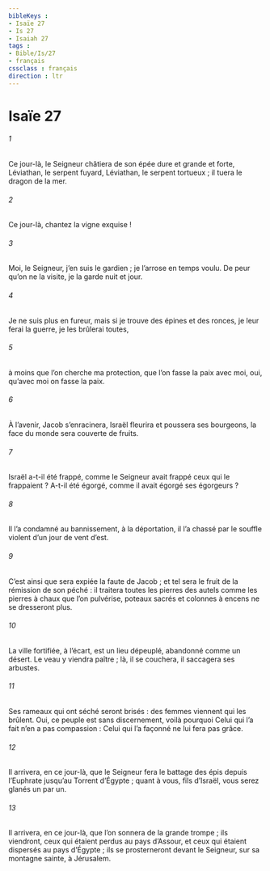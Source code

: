 ```yaml
---
bibleKeys : 
- Isaïe 27
- Is 27
- Isaiah 27
tags : 
- Bible/Is/27
- français
cssclass : français
direction : ltr
---
```


# Isaïe 27

###### 1
Ce jour-là, le Seigneur châtiera
de son épée dure et grande et forte,
Léviathan, le serpent fuyard,
Léviathan, le serpent tortueux ;
il tuera le dragon de la mer.
###### 2
Ce jour-là, chantez la vigne exquise !
###### 3
Moi, le Seigneur, j’en suis le gardien ;
je l’arrose en temps voulu.
De peur qu’on ne la visite,
je la garde nuit et jour.
###### 4
Je ne suis plus en fureur,
mais si je trouve des épines et des ronces,
je leur ferai la guerre,
je les brûlerai toutes,
###### 5
à moins que l’on cherche ma protection,
que l’on fasse la paix avec moi,
oui, qu’avec moi on fasse la paix.
###### 6
À l’avenir,
Jacob s’enracinera,
Israël fleurira et poussera ses bourgeons,
la face du monde sera couverte de fruits.
###### 7
Israël a-t-il été frappé,
comme le Seigneur avait frappé ceux qui le frappaient ?
A-t-il été égorgé,
comme il avait égorgé ses égorgeurs ?
###### 8
Il l’a condamné au bannissement,
à la déportation,
il l’a chassé par le souffle violent
d’un jour de vent d’est.
###### 9
C’est ainsi que sera expiée la faute de Jacob ;
et tel sera le fruit de la rémission de son péché :
il traitera toutes les pierres des autels
comme les pierres à chaux que l’on pulvérise,
poteaux sacrés et colonnes à encens ne se dresseront plus.
###### 10
La ville fortifiée, à l’écart,
est un lieu dépeuplé, abandonné comme un désert.
Le veau y viendra paître ; là, il se couchera,
il saccagera ses arbustes.
###### 11
Ses rameaux qui ont séché seront brisés :
des femmes viennent qui les brûlent.
Oui, ce peuple est sans discernement,
voilà pourquoi Celui qui l’a fait n’en a pas compassion :
Celui qui l’a façonné ne lui fera pas grâce.
###### 12
Il arrivera, en ce jour-là,
que le Seigneur fera le battage des épis
depuis l’Euphrate jusqu’au Torrent d’Égypte ;
quant à vous, fils d’Israël,
vous serez glanés un par un.
###### 13
Il arrivera, en ce jour-là,
que l’on sonnera de la grande trompe ;
ils viendront, ceux qui étaient perdus au pays d’Assour,
et ceux qui étaient dispersés au pays d’Égypte ;
ils se prosterneront devant le Seigneur,
sur sa montagne sainte, à Jérusalem.
